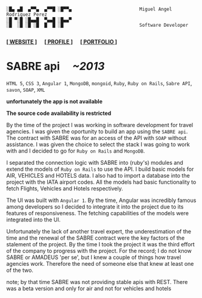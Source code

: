 ```

░█▄ ▄█  ▄▀▀▄  ▄▀▀█ ░█▀▀▄                         Miguel Angel Rodriguez Perez
░█ ▀░█ ░█▄▄█  ▀▄▄█ ░█▄▄▀
░█  ░█ ░█ ░█  █  █ ░█                            Software Developer
       
```

[website_link]: https://marp.rocks/
[git_profile]: https://github.com/marp-dev
[portfolio_link]: https://github.com/marp-dev

**[<ins>[ WEBSITE ]</ins>][website_link]** &nbsp;&nbsp;&nbsp; **[<ins>[ PROFILE ]</ins>][git_profile]** &nbsp;&nbsp;&nbsp; **[<ins>[ PORTFOLIO ]</ins>][portfolio_link]**



# SABRE api &nbsp;&nbsp;&nbsp; _~2013_

`HTML 5`, `CSS 3`, `Angular 1`, `MongoDB`, `mongoid`, `Ruby`, `Ruby on Rails`, `Sabre API`, `savon`, `SOAP`, `XML`

**unfortunately the app is not available**

**The source code availability is restricted**

By the time of the project I was working in software development for travel agencies. I was given the oportunity to build an app using the `SABRE api`. The contract with SABRE was for an access of the API with `SOAP` without assistance. I was given the choice to select the stack I was going to work with and I decided to go for `Ruby on Rails` and `MongoDB`.

I separated the connection logic with SABRE into (ruby's) modules and extend the models of `Ruby on Rails` to use the API. I build basic models for AIR, VEHICLES and HOTELS data. I also had to import a database into the project with the IATA airport codes. All the models had basic functionality to fetch Flights, Vehicles and Hotels respectively.

The UI was built with `Angular 1`. By the time, Angular was incredibly famous among developers so I decided to integrate it into the project due to its features of responsiveness. The fetching capabilities of the models were integrated into the UI.

Unfortunately the lack of another travel expert, the underestimation of the time and the renewal of the SABRE contract were the key factors of the stalement of the project. By the time I took the project it was the third effort of the company to progress with the project. For the record; I do not know SABRE or AMADEUS 'per se', but I knew a couple of things how travel agencies work. Therefore the need of someone else that knew at least one of the two.

note; by that time SABRE was not providing stable apis with REST. There was a beta version and only for air and not for vehicles and hotels